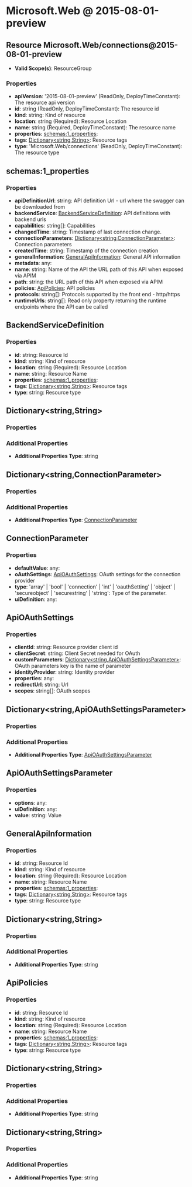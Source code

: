 # Microsoft.Web @ 2015-08-01-preview

## Resource Microsoft.Web/connections@2015-08-01-preview
* **Valid Scope(s)**: ResourceGroup
### Properties
* **apiVersion**: '2015-08-01-preview' (ReadOnly, DeployTimeConstant): The resource api version
* **id**: string (ReadOnly, DeployTimeConstant): The resource id
* **kind**: string: Kind of resource
* **location**: string (Required): Resource Location
* **name**: string (Required, DeployTimeConstant): The resource name
* **properties**: [schemas:1_properties](#schemas1properties):
* **tags**: [Dictionary<string,String>](#dictionarystringstring): Resource tags
* **type**: 'Microsoft.Web/connections' (ReadOnly, DeployTimeConstant): The resource type

## schemas:1_properties
### Properties
* **apiDefinitionUrl**: string: API definition Url - url where the swagger can be downloaded from
* **backendService**: [BackendServiceDefinition](#backendservicedefinition): API definitions with backend urls
* **capabilities**: string[]: Capabilities
* **changedTime**: string: Timestamp of last connection change.
* **connectionParameters**: [Dictionary<string,ConnectionParameter>](#dictionarystringconnectionparameter): Connection parameters
* **createdTime**: string: Timestamp of the connection creation
* **generalInformation**: [GeneralApiInformation](#generalapiinformation): General API information
* **metadata**: any:
* **name**: string: Name of the API
            the URL path of this API when exposed via APIM
* **path**: string: the URL path of this API when exposed via APIM
* **policies**: [ApiPolicies](#apipolicies): API policies
* **protocols**: string[]: Protocols supported by the front end - http/https
* **runtimeUrls**: string[]: Read only property returning the runtime endpoints where the API can be called

## BackendServiceDefinition
### Properties
* **id**: string: Resource Id
* **kind**: string: Kind of resource
* **location**: string (Required): Resource Location
* **name**: string: Resource Name
* **properties**: [schemas:1_properties](#schemas1properties):
* **tags**: [Dictionary<string,String>](#dictionarystringstring): Resource tags
* **type**: string: Resource type

## Dictionary<string,String>
### Properties
### Additional Properties
* **Additional Properties Type**: string

## Dictionary<string,ConnectionParameter>
### Properties
### Additional Properties
* **Additional Properties Type**: [ConnectionParameter](#connectionparameter)

## ConnectionParameter
### Properties
* **defaultValue**: any:
* **oAuthSettings**: [ApiOAuthSettings](#apioauthsettings): OAuth settings for the connection provider
* **type**: 'array' | 'bool' | 'connection' | 'int' | 'oauthSetting' | 'object' | 'secureobject' | 'securestring' | 'string': Type of the parameter.
* **uiDefinition**: any:

## ApiOAuthSettings
### Properties
* **clientId**: string: Resource provider client id
* **clientSecret**: string: Client Secret needed for OAuth
* **customParameters**: [Dictionary<string,ApiOAuthSettingsParameter>](#dictionarystringapioauthsettingsparameter): OAuth parameters key is the name of parameter
* **identityProvider**: string: Identity provider
* **properties**: any:
* **redirectUrl**: string: Url
* **scopes**: string[]: OAuth scopes

## Dictionary<string,ApiOAuthSettingsParameter>
### Properties
### Additional Properties
* **Additional Properties Type**: [ApiOAuthSettingsParameter](#apioauthsettingsparameter)

## ApiOAuthSettingsParameter
### Properties
* **options**: any:
* **uiDefinition**: any:
* **value**: string: Value

## GeneralApiInformation
### Properties
* **id**: string: Resource Id
* **kind**: string: Kind of resource
* **location**: string (Required): Resource Location
* **name**: string: Resource Name
* **properties**: [schemas:1_properties](#schemas1properties):
* **tags**: [Dictionary<string,String>](#dictionarystringstring): Resource tags
* **type**: string: Resource type

## Dictionary<string,String>
### Properties
### Additional Properties
* **Additional Properties Type**: string

## ApiPolicies
### Properties
* **id**: string: Resource Id
* **kind**: string: Kind of resource
* **location**: string (Required): Resource Location
* **name**: string: Resource Name
* **properties**: [schemas:1_properties](#schemas1properties):
* **tags**: [Dictionary<string,String>](#dictionarystringstring): Resource tags
* **type**: string: Resource type

## Dictionary<string,String>
### Properties
### Additional Properties
* **Additional Properties Type**: string

## Dictionary<string,String>
### Properties
### Additional Properties
* **Additional Properties Type**: string

